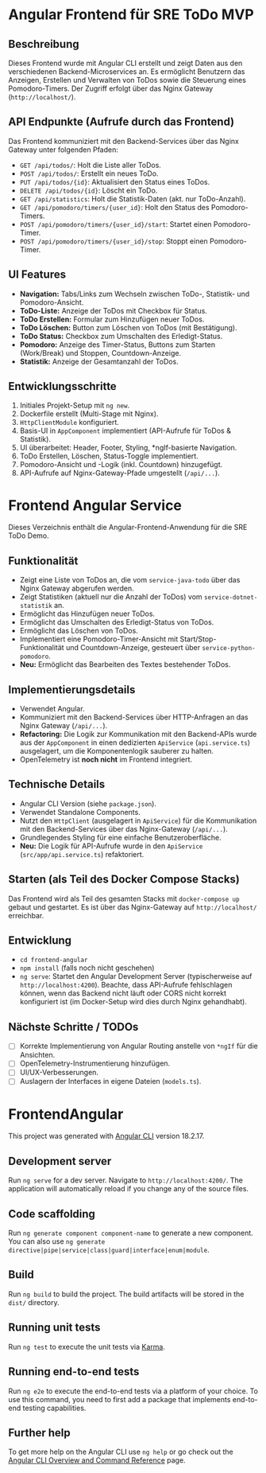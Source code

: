 # Angular Frontend für SRE ToDo MVP

## Beschreibung

Dieses Frontend wurde mit Angular CLI erstellt und zeigt Daten aus den verschiedenen Backend-Microservices an.
Es ermöglicht Benutzern das Anzeigen, Erstellen und Verwalten von ToDos sowie die Steuerung eines Pomodoro-Timers.
Der Zugriff erfolgt über das Nginx Gateway (`http://localhost/`).

## API Endpunkte (Aufrufe durch das Frontend)

Das Frontend kommuniziert mit den Backend-Services über das Nginx Gateway unter folgenden Pfaden:

-   `GET /api/todos/`: Holt die Liste aller ToDos.
-   `POST /api/todos/`: Erstellt ein neues ToDo.
-   `PUT /api/todos/{id}`: Aktualisiert den Status eines ToDos.
-   `DELETE /api/todos/{id}`: Löscht ein ToDo.
-   `GET /api/statistics`: Holt die Statistik-Daten (akt. nur ToDo-Anzahl).
-   `GET /api/pomodoro/timers/{user_id}`: Holt den Status des Pomodoro-Timers.
-   `POST /api/pomodoro/timers/{user_id}/start`: Startet einen Pomodoro-Timer.
-   `POST /api/pomodoro/timers/{user_id}/stop`: Stoppt einen Pomodoro-Timer.

## UI Features

-   **Navigation:** Tabs/Links zum Wechseln zwischen ToDo-, Statistik- und Pomodoro-Ansicht.
-   **ToDo-Liste:** Anzeige der ToDos mit Checkbox für Status.
-   **ToDo Erstellen:** Formular zum Hinzufügen neuer ToDos.
-   **ToDo Löschen:** Button zum Löschen von ToDos (mit Bestätigung).
-   **ToDo Status:** Checkbox zum Umschalten des Erledigt-Status.
-   **Pomodoro:** Anzeige des Timer-Status, Buttons zum Starten (Work/Break) und Stoppen, Countdown-Anzeige.
-   **Statistik:** Anzeige der Gesamtanzahl der ToDos.

## Entwicklungsschritte

1.  Initiales Projekt-Setup mit `ng new`.
2.  Dockerfile erstellt (Multi-Stage mit Nginx).
3.  `HttpClientModule` konfiguriert.
4.  Basis-UI in `AppComponent` implementiert (API-Aufrufe für ToDos & Statistik).
5.  UI überarbeitet: Header, Footer, Styling, *ngIf-basierte Navigation.
6.  ToDo Erstellen, Löschen, Status-Toggle implementiert.
7.  Pomodoro-Ansicht und -Logik (inkl. Countdown) hinzugefügt.
8.  API-Aufrufe auf Nginx-Gateway-Pfade umgestellt (`/api/...`).

# Frontend Angular Service

Dieses Verzeichnis enthält die Angular-Frontend-Anwendung für die SRE ToDo Demo.

## Funktionalität

-   Zeigt eine Liste von ToDos an, die vom `service-java-todo` über das Nginx Gateway abgerufen werden.
-   Zeigt Statistiken (aktuell nur die Anzahl der ToDos) vom `service-dotnet-statistik` an.
-   Ermöglicht das Hinzufügen neuer ToDos.
-   Ermöglicht das Umschalten des Erledigt-Status von ToDos.
-   Ermöglicht das Löschen von ToDos.
-   Implementiert eine Pomodoro-Timer-Ansicht mit Start/Stop-Funktionalität und Countdown-Anzeige, gesteuert über `service-python-pomodoro`.
-   **Neu:** Ermöglicht das Bearbeiten des Textes bestehender ToDos.

## Implementierungsdetails

-   Verwendet Angular.
-   Kommuniziert mit den Backend-Services über HTTP-Anfragen an das Nginx Gateway (`/api/...`).
-   **Refactoring:** Die Logik zur Kommunikation mit den Backend-APIs wurde aus der `AppComponent` in einen dedizierten `ApiService` (`api.service.ts`) ausgelagert, um die Komponentenlogik sauberer zu halten.
-   OpenTelemetry ist **noch nicht** im Frontend integriert.

## Technische Details

-   Angular CLI Version (siehe `package.json`).
-   Verwendet Standalone Components.
-   Nutzt den `HttpClient` (ausgelagert in `ApiService`) für die Kommunikation mit den Backend-Services über das Nginx-Gateway (`/api/...`).
-   Grundlegendes Styling für eine einfache Benutzeroberfläche.
-   **Neu:** Die Logik für API-Aufrufe wurde in den `ApiService` (`src/app/api.service.ts`) refaktoriert.

## Starten (als Teil des Docker Compose Stacks)

Das Frontend wird als Teil des gesamten Stacks mit `docker-compose up` gebaut und gestartet. Es ist über das Nginx-Gateway auf `http://localhost/` erreichbar.

## Entwicklung

-   `cd frontend-angular`
-   `npm install` (falls noch nicht geschehen)
-   `ng serve`: Startet den Angular Development Server (typischerweise auf `http://localhost:4200`). Beachte, dass API-Aufrufe fehlschlagen können, wenn das Backend nicht läuft oder CORS nicht korrekt konfiguriert ist (im Docker-Setup wird dies durch Nginx gehandhabt).

## Nächste Schritte / TODOs

-   [ ] Korrekte Implementierung von Angular Routing anstelle von `*ngIf` für die Ansichten.
-   [ ] OpenTelemetry-Instrumentierung hinzufügen.
-   [ ] UI/UX-Verbesserungen.
-   [ ] Auslagern der Interfaces in eigene Dateien (`models.ts`).

# FrontendAngular

This project was generated with [Angular CLI](https://github.com/angular/angular-cli) version 18.2.17.

## Development server

Run `ng serve` for a dev server. Navigate to `http://localhost:4200/`. The application will automatically reload if you change any of the source files.

## Code scaffolding

Run `ng generate component component-name` to generate a new component. You can also use `ng generate directive|pipe|service|class|guard|interface|enum|module`.

## Build

Run `ng build` to build the project. The build artifacts will be stored in the `dist/` directory.

## Running unit tests

Run `ng test` to execute the unit tests via [Karma](https://karma-runner.github.io).

## Running end-to-end tests

Run `ng e2e` to execute the end-to-end tests via a platform of your choice. To use this command, you need to first add a package that implements end-to-end testing capabilities.

## Further help

To get more help on the Angular CLI use `ng help` or go check out the [Angular CLI Overview and Command Reference](https://angular.dev/tools/cli) page.
